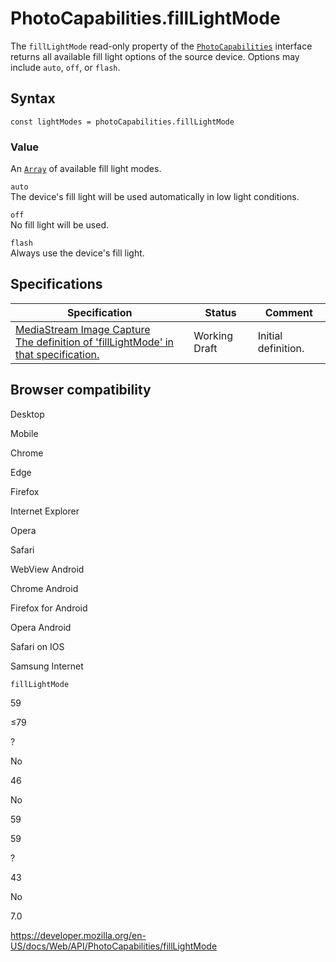 PhotoCapabilities.fillLightMode
===============================

The `fillLightMode` read-only property of the [`PhotoCapabilities`](../photocapabilities) interface returns all available fill light options of the source device. Options may include `auto`, `off`, or `flash`.

Syntax
------

    const lightModes = photoCapabilities.fillLightMode

### Value

An [`Array`](https://developer.mozilla.org/en-US/docs/Web/JavaScript/Reference/Global_Objects/Array) of available fill light modes.

`auto`  
The device's fill light will be used automatically in low light conditions.

`off`  
No fill light will be used.

`flash`  
Always use the device's fill light.

Specifications
--------------

<table><thead><tr class="header"><th>Specification</th><th>Status</th><th>Comment</th></tr></thead><tbody><tr class="odd"><td><a href="https://w3c.github.io/mediacapture-image/#dom-photocapabilities-filllightmode">MediaStream Image Capture<br />
<span class="small">The definition of 'fillLightMode' in that specification.</span></a></td><td><span class="spec-wd">Working Draft</span></td><td>Initial definition.</td></tr></tbody></table>

Browser compatibility
---------------------

Desktop

Mobile

Chrome

Edge

Firefox

Internet Explorer

Opera

Safari

WebView Android

Chrome Android

Firefox for Android

Opera Android

Safari on IOS

Samsung Internet

`fillLightMode`

59

≤79

?

No

46

No

59

59

?

43

No

7.0

<a href="https://developer.mozilla.org/en-US/docs/Web/API/PhotoCapabilities/fillLightMode" class="_attribution-link">https://developer.mozilla.org/en-US/docs/Web/API/PhotoCapabilities/fillLightMode</a>
